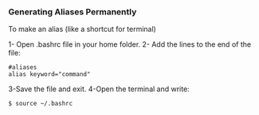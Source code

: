 ### Generating Aliases Permanently

To make an alias (like a shortcut for terminal)

1- Open .bashrc file in your home folder.
2- Add the lines to the end of the file: 
```
#aliases
alias keyword="command"
```
3-Save the file and exit.
4-Open the terminal and write:
```
$ source ~/.bashrc
```
